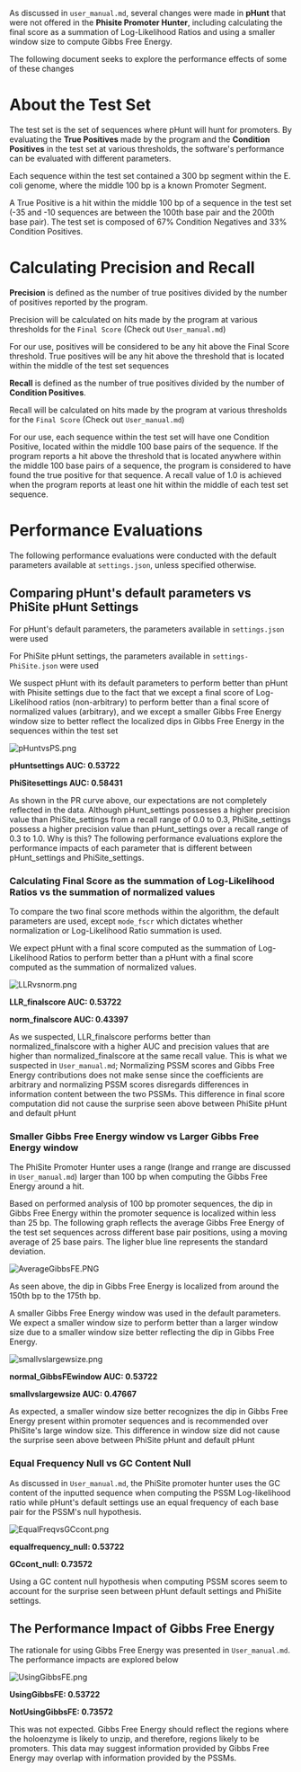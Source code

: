 As discussed in `user_manual.md`, several changes were made in **pHunt** that were not offered in the **Phisite Promoter Hunter**, including calculating the final score as a summation of Log-Likelihood Ratios and using a smaller window size to compute Gibbs Free Energy.

The following document seeks to explore the performance effects of some of these changes

# About the Test Set
The test set is the set of sequences where pHunt will hunt for promoters. By evaluating the **True Positives** made by the program and the **Condition Positives** in the test set at various thresholds, the software's performance can be evaluated with different parameters.

Each sequence within the test set contained a 300 bp segment within the E. coli genome, where the middle 100 bp is a known Promoter Segment.

A True Positive is a hit within the middle 100 bp of a sequence in the test set (-35 and -10 sequences are between the 100th base pair and the 200th base pair). The test set is composed of 67% Condition Negatives and 33% Condition Positives.

# Calculating Precision and Recall
**Precision** is defined as the number of true positives divided by the number of positives reported by the program.

Precision will be calculated on hits made by the program at various thresholds for the `Final Score` (Check out `User_manual.md`)

For our use, positives will be considered to be any hit above the Final Score threshold. True positives will be any hit above the threshold that is located within the middle of the test set sequences

**Recall** is defined as the number of true positives divided by the number of **Condition Positives**.

Recall will be calculated on hits made by the program at various thresholds for the `Final Score` (Check out `User_manual.md`)

For our use, each sequence within the test set will have one Condition Positive, located within the middle 100 base pairs of the sequence. If the program reports a hit above the threshold that is located anywhere within the middle 100 base pairs of a sequence, the program is considered to have found the true positive for that sequence. A recall value of 1.0 is achieved when the program reports at least one hit within the middle of each test set sequence.

# Performance Evaluations
The following performance evaluations were conducted with the default parameters available at `settings.json`, unless specified otherwise.

## Comparing pHunt's default parameters vs PhiSite pHunt Settings
For pHunt's default parameters, the parameters available in `settings.json` were used

For PhiSite pHunt settings, the parameters available in `settings-PhiSite.json` were used

We suspect pHunt with its default parameters to perform better than pHunt with Phisite settings due to the fact that we except a final score of Log-Likelihood ratios (non-arbitrary) to perform better than a final score of normalized values (arbitrary), and we except a smaller Gibbs Free Energy window size to better reflect the localized dips in Gibbs Free Energy in the sequences within the test set

![pHuntvsPS.png](images/pHuntvsPS.png)

**pHuntsettings AUC: 0.53722**

**PhiSitesettings AUC: 0.58431**

As shown in the PR curve above, our expectations are not completely reflected in the data. Although pHunt_settings possesses a higher precision value than PhiSite_settings from a recall range of 0.0 to 0.3, PhiSite_settings possess a higher precision value than pHunt_settings over a recall range of 0.3 to 1.0. Why is this? The following performance evaluations explore the performance impacts of each parameter that is different between pHunt_settings and PhiSite_settings.

### Calculating Final Score as the summation of Log-Likelihood Ratios vs the summation of normalized values
To compare the two final score methods within the algorithm, the default parameters are used, except `mode_fscr` which dictates whether normalization or Log-Likelihood Ratio summation is used.

We expect pHunt with a final score computed as the summation of Log-Likelihood Ratios to perform better than a pHunt with a final score computed as the summation of normalized values.

![LLRvsnorm.png](images/LLRvsnorm.png)

**LLR_finalscore AUC: 0.53722**

**norm_finalscore AUC: 0.43397**

As we suspected, LLR_finalscore performs better than normalized_finalscore with a higher AUC and precision values that are higher than normalized_finalscore at the same recall value. This is what we suspected in `User_manual.md`; Normalizing PSSM scores and Gibbs Free Energy contributions does not make sense since the coefficients are arbitrary and normalizing PSSM scores disregards differences in information content between the two PSSMs. This difference in final score computation did not cause the surprise seen above between PhiSite pHunt and default pHunt

### Smaller Gibbs Free Energy window vs Larger Gibbs Free Energy window
The PhiSite Promoter Hunter uses a range (lrange and rrange are discussed in `User_manual.md`) larger than 100 bp when computing the Gibbs Free Energy around a hit.

Based on performed analysis of 100 bp promoter sequences, the dip in Gibbs Free Energy within the promoter sequence is localized within less than 25 bp. The following graph reflects the average Gibbs Free Energy of the test set sequences across different base pair positions, using a moving average of 25 base pairs. The ligher blue line represents the standard deviation.

![AverageGibbsFE.PNG](images/AverageGibbsFE.PNG)

As seen above, the dip in Gibbs Free Energy is localized from around the 150th bp to the 175th bp.

A smaller Gibbs Free Energy window was used in the default parameters. We expect a smaller window size to perform better than a larger window size due to a smaller window size better reflecting the dip in Gibbs Free Energy.

![smallvslargewsize.png](images/smallvslargewsize.png)

**normal_GibbsFEwindow AUC: 0.53722**

**smallvslargewsize AUC: 0.47667**

As expected, a smaller window size better recognizes the dip in Gibbs Free Energy present within promoter sequences and is recommended over PhiSite's large window size. This difference in window size did not cause the surprise seen above between PhiSite pHunt and default pHunt

### Equal Frequency Null vs GC Content Null
As discussed in `User_manual.md`, the PhiSite promoter hunter uses the GC content of the inputted sequence when computing the PSSM Log-likelihood ratio while pHunt's default settings use an equal frequency of each base pair for the PSSM's null hypothesis.

![EqualFreqvsGCcont.png](images/EqualFreqvsGCcont.png)

**equalfrequency_null: 0.53722**

**GCcont_null: 0.73572**

Using a GC content null hypothesis when computing PSSM scores seem to account for the surprise seen between pHunt default settings and PhiSite settings.

## The Performance Impact of Gibbs Free Energy
The rationale for using Gibbs Free Energy was presented in `User_manual.md`. The performance impacts are explored below

![UsingGibbsFE.png](images/UsingGibbsFE.png)

**UsingGibbsFE: 0.53722**

**NotUsingGibbsFE: 0.73572**

This was not expected. Gibbs Free Energy should reflect the regions where the holoenzyme is likely to unzip, and therefore, regions likely to be promoters. This data may suggest information provided by Gibbs Free Energy may overlap with information provided by the PSSMs. 

